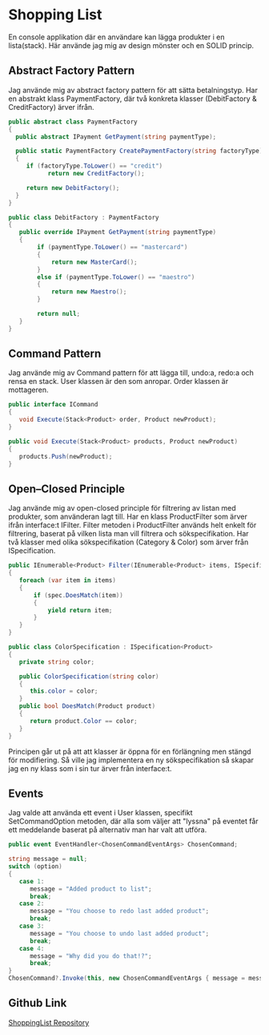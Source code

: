 # Shopping List

En console applikation där en användare kan lägga produkter i en lista(stack). 
Här använde jag mig av design mönster och en SOLID princip.

## Abstract Factory Pattern

Jag använde mig av abstract factory pattern för att sätta betalningstyp. Har en abstrakt klass PaymentFactory, där två konkreta klasser (DebitFactory & CreditFactory) ärver ifrån.

```cs
public abstract class PaymentFactory
{
  public abstract IPayment GetPayment(string paymentType);

  public static PaymentFactory CreatePaymentFactory(string factoryType)
  {
     if (factoryType.ToLower() == "credit")
           return new CreditFactory();

     return new DebitFactory();
  }
}
```
```cs
public class DebitFactory : PaymentFactory
{
   public override IPayment GetPayment(string paymentType)
   {
     	if (paymentType.ToLower() == "mastercard")
        {
            return new MasterCard();
        }
        else if (paymentType.ToLower() == "maestro")
        {
            return new Maestro();
        }

        return null;
   }
}
```
## Command Pattern

Jag använde mig av Command pattern för att lägga till, undo:a, redo:a och rensa en stack. User klassen är den som anropar. Order klassen är mottageren.

```cs
public interface ICommand
{
   void Execute(Stack<Product> order, Product newProduct);
}
```
```cs
public void Execute(Stack<Product> products, Product newProduct)
{
   products.Push(newProduct);
}
```

## Open–Closed Principle

Jag använde mig av open-closed principle för filtrering av listan med produkter, som använderan lagt till. Har en klass ProductFilter som ärver ifrån interface:t IFilter.
Filter metoden i ProductFilter används helt enkelt för filtrering, baserat på vilken lista man vill filtrera och sökspecifikation. 
Har två klasser med olika sökspecifikation (Category & Color) som ärver från ISpecification.

```cs
public IEnumerable<Product> Filter(IEnumerable<Product> items, ISpecification<Product> spec)
{
   foreach (var item in items)
   {
       if (spec.DoesMatch(item))
       {
           yield return item;
       }
   }
}
```  
```cs
public class ColorSpecification : ISpecification<Product>
{
   private string color;

   public ColorSpecification(string color)
   {
      this.color = color;
   }
   public bool DoesMatch(Product product)
   {
      return product.Color == color;
   }
}
``` 
Principen går ut på att att klasser är öppna för en förlängning men stängd för modifiering.
Så ville jag implementera en ny sökspecifikation så skapar jag en ny klass som i sin tur ärver från interface:t.

## Events

Jag valde att använda ett event i User klassen, specifikt SetCommandOption metoden, där alla som väljer att "lyssna" på eventet får ett meddelande baserat på alternativ man har valt att utföra.

```cs
public event EventHandler<ChosenCommandEventArgs> ChosenCommand;
```
```cs
string message = null;
switch (option)
{
   case 1:
      message = "Added product to list";
      break;
   case 2:
      message = "You choose to redo last added product";
      break;
   case 3:
      message = "You choose to undo last added product";
      break;
   case 4:
      message = "Why did you do that!?";
      break;
}
ChosenCommand?.Invoke(this, new ChosenCommandEventArgs { message = message });
```

## Github Link

[ShoppingList Repository](https://github.com/Rimon89/ShoppingList)   